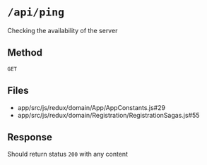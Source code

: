 # `/api/ping`

Checking the availability of the server

## Method

`GET`

## Files

- app/src/js/redux/domain/App/AppConstants.js#29
- app/src/js/redux/domain/Registration/RegistrationSagas.js#55

## Response

Should return status `200` with any content
